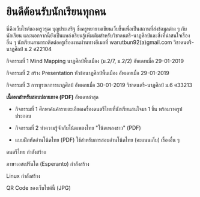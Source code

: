 
ยินดีต้อนรับนักเรียนทุกคน
==================

นี่คือเว็บไซต์ของครูวรุฒ บุญประเสริฐ ซึ่งครูพยายามเขียนเว็บขึ้นเพื่อเป็นสถานที่ส่งข้อมูลต่าง ๆ กับนักเรียน และนอกจากนี้ยังเป็นแหล่งเรียนรู้เพิ่มเติมสำหรับวิชาดนตรี-นาฏศิลป์และสิ่งที่น่าสนใจเรื่องอื่น ๆ นักเรียนสามารถติดต่อครูเรื่องงานผ่านทางอีเมลที่ warutbun92(a)gmail.com
วิชาดนตรี-นาฏศิลป์ ม.2 ศ22104

กิจกรรมที่ 1 Mind Mapping นาฏศิลป์พื้นเมือง (ม.2/7, ม.2/2) อัพเดทเมื่อ 29-01-2019

กิจกรรมที่ 2 สร้าง Presentation หัวข้อนาฏศิลป์พื้นเมือง อัพเดทเมื่อ 29-01-2019

กิจกรรมที่ 3 การบูรณาการนาฏศิลป์ อัพเดทเมื่อ 30-01-2019
วิชาดนตรี-นาฏศิลป์ ม.6 ศ33213

**เนื้อหาสำหรับสอบปลายภาค (PDF)** อัพเดทล่าสุด

- กิจกรรมที่ 1 ศึกษาค้นค้ารายละเอียดเครื่องดนตรีไทยที่นักเรียนสนใจมา 1 ชิ้น พร้อมวาดรูปประกอบ

- กิจกรรมที่ 2 ทำความรู้จักกับโน้ตเพลงไทย "โน้ตเพลงชาว" (PDF)

- แบบฝึกหัดอ่านโน้ตไทย (PDF) ใช้สำหรับการสอบอ่านโน้ตไทย (คะแนนเก็บ)
เรื่องอื่น ๆ

ดนตรีไทย กำลังสร้าง

ภาษาเอสเปรันโต (Esperanto) กำลังสร้าง

Linux กำลังสร้าง

QR Code ของเว็บไซต์นี้ (JPG)
